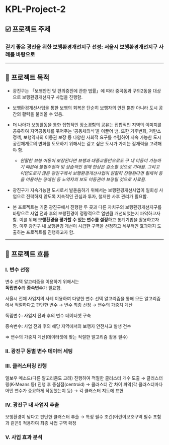 # KPL-Project-2

## ☑️ **프로젝트 주제**

### 걷기 좋은 광진을 위한 보행환경개선지구 선정: 서울시 보행환경개선지구 사례를 바탕으로

---

## 📌 **프로젝트 목적**

- 광진구는 「보행안전 및 편의증진에 관한 법률」에 따라 중곡동과 구의2동을 대상으로 보행환경개선지구 사업을 진행함.

- 보행환경개선사업을 통한 보행의 회복은 단순히 보행자의 안전 뿐만 아니라 도시 공간의 활력을 불러올 수 있음.

- 더 나아가 보행활동을 통한 집합적인 장소경험의 공유는 집합적인 지역의 이미지를 공유하여 지역공동체를 묶어주는 ‘공동체의식’을 이끌어 냄. 또한 기후변화, 저탄소 정책, 보행약자의 이동권 보장 등 다양한 사회적 요구를 수렴하여 지속 가능한 도시공간체계로의 변화를 도모하기 위해서는 걷고 싶은 도시가 가지는 잠재력을 고려해야 함.

  - _원활한 보행 이동이 보장된다면 보행과 대중교통만으로도 구 내 이동이 가능하기 때문에 불법주정차 및 상습적인 정체 현상은 감소할 것으로 기대됨. 그리고 이면도로가 많은 광진구에서 보행환경개선사업이 원활히 진행된다면 휠체어 등을 이용하는 장애인 등 노약자의 보도 이동권이 보장될 것으로 사료됨._

- 광진구가 지속가능한 도시로서 발돋움하기 위해서는 보행환경개선사업이 일회성 사업으로 전락하지 않도록 지속적인 관심과 투자, 철저한 사후 관리가 필요함.

- 본 프로젝트는 기존 광진구에서 진행한 두 곳과 다른 자치구의 보행환경개선지구를 바탕으로 사업 전과 후의 보행환경이 정량적으로 얼만큼 개선되었는지 파악하고자 함. 이를 위해 **보행환경을 평가할 수 있는 변수를 설정**하고 통계기법을 활용하고자 함. 이후 광진구 내 보행환경 개선이 시급한 구역을 선정하고 세부적인 효과까지 도출하는 프로젝트를 진행하고자 함.

___


## 📌 **프로젝트 흐름**
### **I. 변수 선정**

변수 선택 알고리즘을 이용하기 위해서는  
**독립변수**와 **종속변수**가 필요함. 

서울시 전체 사업지의 사례 이용하여 다양한 변수 선택 알고리즘을 통해 모든 알고리즘에서 적절하다고 판단한 변수 
→ 변수 최종 선정 → 변수의 가중치 계산

독립변수: 사업지 전과 후의 변수 데이터셋 구축

종속변수: 사업 전과 후의 해당 지역에서의 보행자 안전사고 발생 건수

⇒  변수의 가중치 계산(데이터셋에 맞는 적절한 알고리즘 활용 필수)


### **II. 광진구 동별 변수 데이터 세팅**


### **III. 클러스터링 진행**
엘보우 메소드(다른 알고리즘도 고려) 진행하여 적절한 클러스터 개수 도출 → 클러스터링(K-Means 등) 진행 후 중심점(centroid) → 클러스터 간 차이 파악(각 클러스터마다 어떤 변수가 중요하게 작동했는지 등) → 각 클러스터 지도에 표현


### **IV. 광진구 내 사업지 추출**
보행환경이 낮다고 판단한 클러스터 추출 → 특정 필수 조건(어린이보호구역 필수 포함과 같은!) 적용하여 최종 사업 구역 확정


### **V. 사업 효과 분석**


